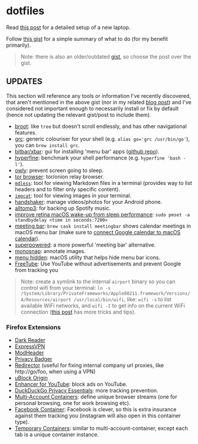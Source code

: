 # dotfiles

Read [this post](https://www.integralist.co.uk/posts/new-laptop-configuration/) for a detailed setup of a new laptop.

Follow [this gist](https://gist.github.com/Integralist/05e5415de6743e66b112574a1a5c1970) for a simple summary of what to do (for my benefit primarily).

> Note: there is also an older/outdated [gist](https://gist.github.com/Integralist/20e6e0206f39d88302d73282688111a4), so choose the post over the gist.

## UPDATES

This section will reference any tools or information I've recently discovered, that aren't mentioned in the above gist (nor in my related [blog post](https://www.integralist.co.uk/posts/new-laptop-configuration/)) and I've considered not important enough to necessarily install or fix by default (hence not updating the relevant gist/post to include them).

- [broot](https://github.com/Canop/broot): like `tree` but doesn't scroll endlessly, and has other navigational features.
- [grc](https://github.com/garabik/grc): generic colouriser for your shell (e.g. `alias go='grc /usr/bin/go'`), you can `brew install grc`.
- [bitbar/xbar](https://xbarapp.com/): gui for installing 'menu bar' apps ([github repo](https://github.com/matryer/xbar)).
- [hyperfine](https://github.com/sharkdp/hyperfine): benchmark your shell performance (e.g. `hyperfine 'bash -l'`).
- [owly](https://apps.apple.com/us/app/owly-display-sleep-prevention/id882812218): prevent screen going to sleep.
- [tor browser](https://www.torproject.org/download/): tor/onion relay browser.
- [`mdless`](https://brettterpstra.com/projects/mdless/): tool for viewing Markdown files in a terminal (provides way to list headers and to filter only specific content).
- [`imgcat`](https://github.com/eddieantonio/imgcat): tool for viewing images in your terminal.
- [handshaker](https://apps.apple.com/us/app/handshaker-manage-your-android-phones-at-ease/id1012930195?mt=12): manage videos/photos for your Android phone.
- [alltomp3](https://alltomp3.org/): for backing up Spotify music.
- [improve retina macOS wake-up from sleep performance](http://www.cultofmac.com/221392/quick-hack-speeds-up-retina-macbooks-wake-from-sleep-os-x-tips/): `sudo pmset -a standbydelay <time in seconds:7200>`
- [meeting bar](https://github.com/leits/MeetingBar): `brew cask install meetingbar` shows calendar meetings in macOS menu bar (make sure to [connect Google calendar to macOS calendar](https://support.google.com/calendar/answer/99358?co=GENIE.Platform%3DDesktop&hl=en)).
- [superpowered](http://superpowered.me/): a more powerful 'meeting bar' alternative.
- [monosnap](https://monosnap.com/): annotate images.
- [menu hidden](https://github.com/dwarvesf/hidden): macOS utility that helps hide menu bar icons.
- [FreeTube](https://github.com/FreeTubeApp/FreeTube): Use YouTube without advertisements and prevent Google from tracking you

> Note: create a symlink to the internal `airport` binary so you can control wifi from your terminal: `ln -s /System/Library/PrivateFrameworks/Apple80211.framework/Versions/A/Resources/airport /usr/local/bin/wifi`, like: `wifi -s` to list available WiFi networks, and `wifi -I` to get info on the current WiFi connection ([this post](https://hashtagwifi.com/blog/using-airportd-in-terminal-on-macos-to-get-wifi-info) has more tricks and tips).

### Firefox Extensions

- [Dark Reader](https://addons.mozilla.org/en-GB/firefox/addon/darkreader/)
- [ExpressVPN](https://addons.mozilla.org/en-GB/firefox/addon/expressvpn/)
- [ModHeader](https://addons.mozilla.org/en-GB/firefox/addon/modheader-firefox/)
- [Privacy Badger](https://addons.mozilla.org/en-GB/firefox/addon/privacy-badger17/)
- [Redirector](https://addons.mozilla.org/en-GB/firefox/addon/redirector/) (useful for fixing internal company url proxies, like http://go/foo, when using a VPN)
- [uBlock Origin](https://addons.mozilla.org/en-GB/firefox/addon/ublock-origin/)
- [Enhancer for YouTube](https://addons.mozilla.org/en-GB/firefox/addon/enhancer-for-youtube/): block ads on YouTube.
- [DuckDuckGo Privacy Essentials](https://addons.mozilla.org/en-US/firefox/addon/duckduckgo-for-firefox/): more tracking prevention.
- [Multi-Account Containers](https://addons.mozilla.org/en-GB/firefox/addon/multi-account-containers/): define unique browser streams (one for personal browsing, one for work browsing etc).
- [Facebook Container](https://addons.mozilla.org/en-GB/firefox/addon/facebook-container/): Facebook is clever, so this is extra insurance against them tracking you (instagram will also open in this container type).
- [Temporary Containers](https://addons.mozilla.org/en-US/firefox/addon/temporary-containers/): similar to multi-account-container, except each tab is a unique container instance.
